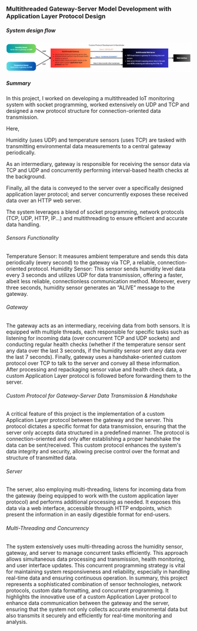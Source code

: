 ### Multithreaded Gateway-Server Model Development with Application Layer Protocol Design

##### System design flow
![System design flow](report/flow.png)

##### Summary

In this project, I worked on developing a multithreaded IoT monitoring system with socket programming, worked extensively on UDP and TCP and designed a new protocol structure for connection-oriented data transmission.

Here,

Humidity (uses UDP) and temperature sensors (uses TCP) are tasked with transmitting environmental data measurements to a central gateway periodically. 

As an intermediary, gateway is responsible for receiving the sensor data via TCP and UDP and concurrently performing interval-based health checks at the background. 

Finally, all the data is conveyed to the server over a specifically designed  application layer protocol; and server concurrently exposes these received data over an HTTP web server. 

The system leverages a blend of socket programming, network protocols (TCP, UDP, HTTP, IP...) and multithreading to ensure efficient and accurate data handling.

###### Sensors Functionality
Temperature Sensor: It measures ambient temperature and sends this data periodically (every second) to the gateway via TCP, a reliable, connection-oriented protocol. 
Humidity Sensor: This sensor sends humidity level data every 3 seconds and utilizes UDP for data transmission, offering a faster, albeit less reliable, connectionless communication method. Moreover, every three seconds, humidity sensor generates an “ALIVE” message to the gateway.

###### Gateway
The gateway acts as an intermediary, receiving data from both sensors. It is equipped with multiple threads, each responsible for specific tasks such as listening for incoming data (over concurrent TCP and UDP sockets) and conducting regular health checks (whether if the temperature sensor sent any data over the last 3 seconds, if the humidity sensor sent any data over the last 7 seconds). Finally, gateway uses a handshake-oriented custom protocol over TCP to talk to the server and convey all these information. After processing and repackaging sensor value and health check data, a custom Application Layer protocol is followed before forwarding them to the server.

###### Custom Protocol for Gateway-Server Data Transmission & Handshake
A critical feature of this project is the implementation of a custom Application Layer protocol between the gateway and the server. This protocol dictates a specific format for data transmission, ensuring that the server only accepts data structured in a predefined manner. The protocol is connection-oriented and only after establishing a proper handshake the data can be sent/received.
This custom protocol enhances the system's data integrity and security, allowing precise control over the format and structure of transmitted data.

###### Server
The server, also employing multi-threading, listens for incoming data from the gateway (being equipped to work with the custom application layer protocol) and performs additional processing as needed.
It exposes this data via a web interface, accessible through HTTP endpoints, which present the information in an easily digestible format for end-users.

###### Multi-Threading and Concurrency
The system extensively uses multi-threading across the humidity sensor, gateway, and server to manage concurrent tasks efficiently. This approach allows simultaneous data processing and transmission, health monitoring, and user interface updates.
This concurrent programming strategy is vital for maintaining system responsiveness and reliability, especially in handling real-time data and ensuring continuous operation.
In summary, this project represents a sophisticated combination of sensor technologies, network protocols, custom data formatting, and concurrent programming. It highlights the innovative use of a custom Application Layer protocol to enhance data communication between the gateway and the server, ensuring that the system not only collects accurate environmental data but also transmits it securely and efficiently for real-time monitoring and analysis.
